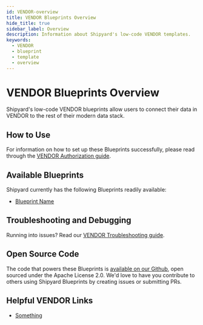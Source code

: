 ```yaml
---
id: VENDOR-overview
title: VENDOR Blueprints Overview
hide_title: true
sidebar_label: Overview
description: Information about Shipyard's low-code VENDOR templates.
keywords:
  - VENDOR
  - blueprint
  - template
  - overview
---
```


# VENDOR Blueprints Overview

Shipyard's low-code VENDOR blueprints allow users to connect their data in VENDOR to the rest of their modern data stack.

## How to Use
For information on how to set up these Blueprints successfully, please read through the [VENDOR Authorization guide](VENDOR-authorization.md).

## Available Blueprints
Shipyard currently has the following Blueprints readily available:
- [Blueprint Name](VENDOR-FUNCTION.md)

## Troubleshooting and Debugging
Running into issues? Read our [VENDOR Troubleshooting guide](VENDOR-troubleshooting.md).

## Open Source Code
The code that powers these Blueprints is [available on our Github](https://github.com/shipyardapp/VENDOR-blueprints), open sourced under the Apache License 2.0. We'd love to have you contribute to others using Shipyard Blueprints by creating issues or submitting PRs.

## Helpful VENDOR Links
- [Something](https://externallink.com)  